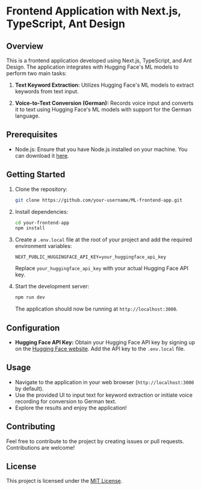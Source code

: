 # Frontend Application with Next.js, TypeScript, Ant Design

## Overview

This is a frontend application developed using Next.js, TypeScript, and Ant Design. The application integrates with Hugging Face's ML models to perform two main tasks:

1. **Text Keyword Extraction:** Utilizes Hugging Face's ML models to extract keywords from text input.

2. **Voice-to-Text Conversion (German):** Records voice input and converts it to text using Hugging Face's ML models with support for the German language.

## Prerequisites

- Node.js: Ensure that you have Node.js installed on your machine. You can download it [here](https://nodejs.org/).

## Getting Started

1. Clone the repository:

   ```bash
   git clone https://github.com/your-username/ML-frontend-app.git
   ```

2. Install dependencies:

   ```bash
   cd your-frontend-app
   npm install
   ```

3. Create a `.env.local` file at the root of your project and add the required environment variables:

   ```env
   NEXT_PUBLIC_HUGGINGFACE_API_KEY=your_huggingface_api_key
   ```

   Replace `your_huggingface_api_key` with your actual Hugging Face API key.

4. Start the development server:

   ```bash
   npm run dev
   ```

   The application should now be running at `http://localhost:3000`.

## Configuration

- **Hugging Face API Key:** Obtain your Hugging Face API key by signing up on the [Hugging Face website](https://huggingface.co/). Add the API key to the `.env.local` file.

## Usage

- Navigate to the application in your web browser (`http://localhost:3000` by default).
- Use the provided UI to input text for keyword extraction or initiate voice recording for conversion to German text.
- Explore the results and enjoy the application!

## Contributing

Feel free to contribute to the project by creating issues or pull requests. Contributions are welcome!

## License

This project is licensed under the [MIT License](LICENSE).
